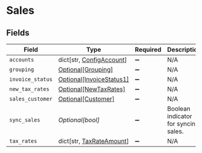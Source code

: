 # Sales


## Fields

| Field                                                             | Type                                                              | Required                                                          | Description                                                       |
| ----------------------------------------------------------------- | ----------------------------------------------------------------- | ----------------------------------------------------------------- | ----------------------------------------------------------------- |
| `accounts`                                                        | dict[str, [ConfigAccount](../../models/shared/configaccount.md)]  | :heavy_minus_sign:                                                | N/A                                                               |
| `grouping`                                                        | [Optional[Grouping]](../../models/shared/grouping.md)             | :heavy_minus_sign:                                                | N/A                                                               |
| `invoice_status`                                                  | [Optional[InvoiceStatus1]](../../models/shared/invoicestatus1.md) | :heavy_minus_sign:                                                | N/A                                                               |
| `new_tax_rates`                                                   | [Optional[NewTaxRates]](../../models/shared/newtaxrates.md)       | :heavy_minus_sign:                                                | N/A                                                               |
| `sales_customer`                                                  | [Optional[Customer]](../../models/shared/customer.md)             | :heavy_minus_sign:                                                | N/A                                                               |
| `sync_sales`                                                      | *Optional[bool]*                                                  | :heavy_minus_sign:                                                | Boolean indicator for syncing sales.                              |
| `tax_rates`                                                       | dict[str, [TaxRateAmount](../../models/shared/taxrateamount.md)]  | :heavy_minus_sign:                                                | N/A                                                               |